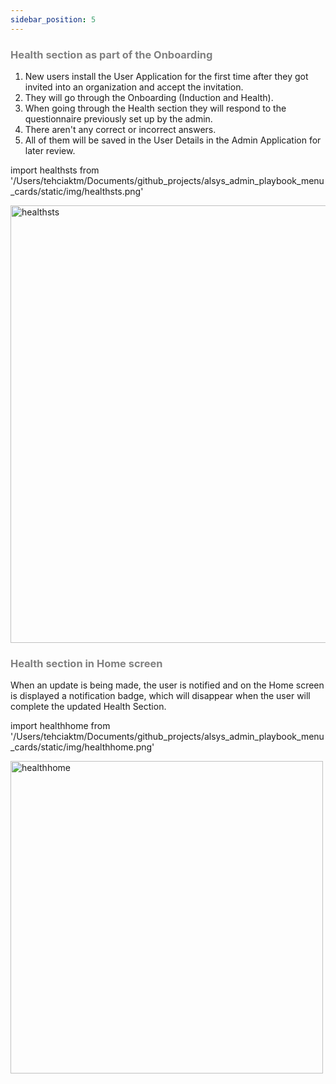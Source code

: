 ```yaml
---
sidebar_position: 5
---
```




### <font color="gray">Health section as part of the Onboarding</font>

1. New users install the User Application for the first time after they got invited into an organization and accept the invitation.
2. They will go through the Onboarding (Induction and Health).
3. When going through the Health section they will respond to the questionnaire previously set up by the admin.
4. There aren't any correct or incorrect answers.
5. All of them will be saved in the User Details in the Admin Application for later review.

import healthsts from '/Users/tehciaktm/Documents/github_projects/alsys_admin_playbook_menu_cards/static/img/healthsts.png'

<img src={healthsts} alt="healthsts" width="700"/>

### <font color="gray">Health section in Home screen</font>

When an update is being made, the user is notified and on the Home screen is displayed a notification badge, which will disappear when the user will complete the updated Health Section.

import healthhome from '/Users/tehciaktm/Documents/github_projects/alsys_admin_playbook_menu_cards/static/img/healthhome.png'

<img src={healthhome} alt="healthhome" width="500"/>